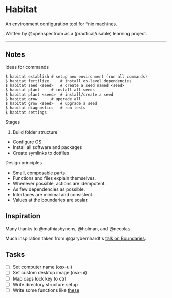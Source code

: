 # Habitat

An environment configuration tool for \*nix machines.

Written by @openspectrum as a (practical/usable) learning project.

- - -

## Notes

Ideas for commands

```shell
$ habitat establish	# setup new environment (run all commands)
$ habitat fertilize 	# install os-level dependencies
$ habitat seed <seed>	# create a seed named <seed>
$ habitat plant		# install all seeds
$ habitat plant <seed>  # install/create a seed
$ habitat grow 		# upgrade all
$ habitat grow <seed>   # upgrade a seed
$ habitat diagnostics   # run tests
$ habitat settings
```

Stages

1. Build folder structure
- Configure OS
- Install all software and packages
- Create symlinks to dotfiles

Design principles

- Small, composable parts.
- Functions and files explain themselves.
- Whenever possible, actions are idempotent.
- As few dependencies as possible.
- Interfaces are minimal and consistent.
- Values at the boundaries are scalar.

## Inspiration

Many thanks to @mathiasbynens, @holman, and @necolas.

Much inspiration taken from @garybernhardt's [talk on Boundaries](https://www.destroyallsoftware.com/talks/boundaries).

## Tasks

- [ ] Set computer name (osx-ui)
- [ ] Set custom desktop image (osx-ui)
- [ ] Map caps lock key to ctrl
- [ ] Write directory structure setup
- [ ] Write some functions like [these](https://github.com/mathiasbynens/dotfiles/blob/master/.functions)

